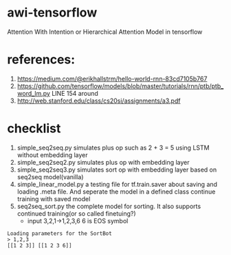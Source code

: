 # awi-tensorflow
Attention With Intention or Hierarchical Attention Model in tensorflow

# references:
1. https://medium.com/@erikhallstrm/hello-world-rnn-83cd7105b767
2. https://github.com/tensorflow/models/blob/master/tutorials/rnn/ptb/ptb_word_lm.py LINE 154 around
3. http://web.stanford.edu/class/cs20si/assignments/a3.pdf

# checklist
1. simple_seq2seq.py simulates plus op such as 2 + 3 = 5 using LSTM without embedding layer
2. simple_seq2seq2.py simulates plus op with embedding layer
3. simple_seq2seq3.py simulates sort op with embedding layer based on seq2seq model(vanilla)
4. simple_linear_model.py a testing file for tf.train.saver about saving and loading .meta file. And seperate the
    model in a defined class
   continue training with saved model
5. seq2seq_sort.py the complete model for sorting. It also supports continued training(or so called finetuing?)
    * input 3,2,1->1,2,3,6 6 is EOS symbol
```
Loading parameters for the SortBot
> 1,2,3
[[1 2 3]] [[1 2 3 6]]
```


